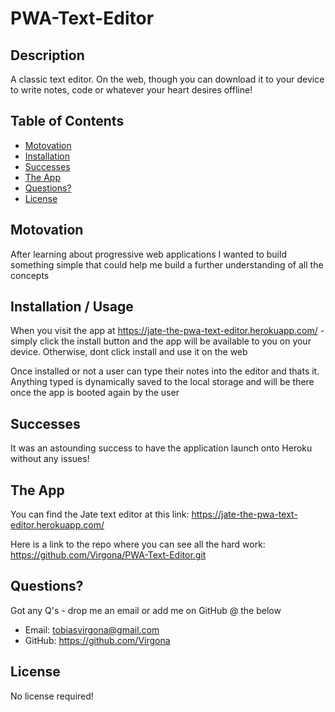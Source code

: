 # PWA-Text-Editor
## Description

A classic text editor. On the web, though you can download it to your device to write notes, code or whatever your heart desires offline!

## Table of Contents

- [Motovation](Motovation)
- [Installation](Installation)
- [Successes](Successes)
- [The App](App)
- [Questions?](Questions?)
- [License](License)

## Motovation

After learning about progressive web applications I wanted to build something simple that could help me build a further understanding of all the concepts

## Installation / Usage

When you visit the app at https://jate-the-pwa-text-editor.herokuapp.com/ - simply click the install button and the app will be available to you on your device. Otherwise, dont click install and use it on the web

Once installed or not a user can type their notes into the editor and thats it. Anything typed is dynamically saved to the local storage and will be there once
the app is booted again by the user


## Successes

It was an astounding success to have the application launch onto Heroku without any issues!

## The App

You can find the Jate text editor at this link:
https://jate-the-pwa-text-editor.herokuapp.com/

Here is a link to the repo where you can see all the hard work:
https://github.com/Virgona/PWA-Text-Editor.git


## Questions?

Got any Q's - drop me an email or add me on GitHub @ the below

- Email: tobiasvirgona@gmail.com
- GitHub: https://github.com/Virgona

## License

No license required!
